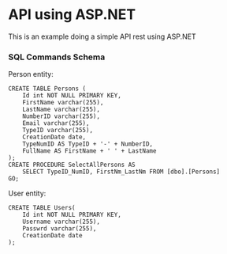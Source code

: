# API using ASP.NET
This is an example doing a simple API rest using ASP.NET

### SQL Commands Schema
Person entity:

```
CREATE TABLE Persons (
	Id int NOT NULL PRIMARY KEY,
	FirstName varchar(255),
	LastName varchar(255),
	NumberID varchar(255),
	Email varchar(255),
	TypeID varchar(255),
	CreationDate date,
	TypeNumID AS TypeID + '-' + NumberID,
	FullName AS FirstName + ' ' + LastName
);
CREATE PROCEDURE SelectAllPersons AS
	SELECT TypeID_NumID, FirstNm_LastNm FROM [dbo].[Persons]
GO;
```

User entity:
```
CREATE TABLE Users(
	Id int NOT NULL PRIMARY KEY,
	Username varchar(255),
	Passwrd varchar(255),
	CreationDate date
);	
```

